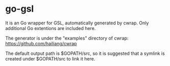go-gsl
======

It is an Go wrapper for GSL, automatically generated by cwrap. Only additional
Go extentions are included here.

The generator is under the "examples" directory of cwrap:
https://github.com/hailiang/cwrap

The default output path is $GOPATH/src, so it is suggested that a symlink is
created under $GOPATH/src to link it here.


